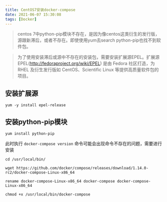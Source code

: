 ```yaml
---
title: CentOS7安装docker-compose
date: 2021-06-07 15:30:08
tags: [Docker]
---
```


> centos 7中python-pip模块不存在，是因为像centos这类衍生的发行版，源跟新滞后，或者不存在。即使使用yum去search python-pip也找不到软件包。

> 为了使用安装滞后或源中不存在的安装包，需要安装扩展源EPEL。扩展源EPEL(http://fedoraproject.org/wiki/EPEL) 是由 Fedora 社区打造，为 RHEL 及衍生发行版如 CentOS、Scientific Linux 等提供高质量软件包的项目。

## 安装扩展源

```
yum -y install epel-release
```

## 安装python-pip模块

```
yum install python-pip
```

此时执行 `docker-compose version` 命令可能会出现命令不存在的问题，需要进行安装

```
cd /usr/local/bin/

wget https://github.com/docker/compose/releases/download/1.14.0-rc2/docker-compose-Linux-x86_64

rename docker-compose-Linux-x86_64 docker-compose docker-compose-Linux-x86_64

chmod +x /usr/local/bin/docker-compose
```


